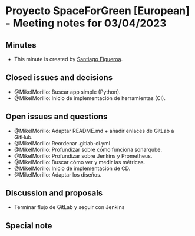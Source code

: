 # Proyecto SpaceForGreen [European] - Meeting notes for 03/04/2023

## Minutes

- This minute is created by [Santiago Figueroa](sfigueroa@ceit.es).

## Closed issues and decisions

- @MikelMorillo: Buscar app simple (Python).
- @MikelMorillo: Inicio de implementación de herramientas (CI).

## Open issues and questions

- @MikelMorillo: Adaptar README.md + añadir enlaces de GitLab a GitHub.
- @MikelMorillo: Reordenar .gitlab-ci.yml
- @MikelMorillo: Profundizar sobre cómo funciona sonarqube.
- @MikelMorillo: Profundizar sobre Jenkins y Prometheus.
- @MikelMorillo: Buscar cómo ver y medir las métricas.
- @MikelMorillo: Inicio de implementación de CD.
- @MikelMorillo: Adaptar los diseños.

## Discussion and proposals

- Terminar flujo de GitLab y seguir con Jenkins

## Special note
